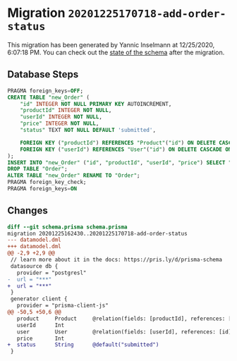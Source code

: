 # Migration `20201225170718-add-order-status`

This migration has been generated by Yannic Inselmann at 12/25/2020, 6:07:18 PM.
You can check out the [state of the schema](./schema.prisma) after the migration.

## Database Steps

```sql
PRAGMA foreign_keys=OFF;
CREATE TABLE "new_Order" (
    "id" INTEGER NOT NULL PRIMARY KEY AUTOINCREMENT,
    "productId" INTEGER NOT NULL,
    "userId" INTEGER NOT NULL,
    "price" INTEGER NOT NULL,
    "status" TEXT NOT NULL DEFAULT 'submitted',

    FOREIGN KEY ("productId") REFERENCES "Product"("id") ON DELETE CASCADE ON UPDATE CASCADE,
    FOREIGN KEY ("userId") REFERENCES "User"("id") ON DELETE CASCADE ON UPDATE CASCADE
);
INSERT INTO "new_Order" ("id", "productId", "userId", "price") SELECT "id", "productId", "userId", "price" FROM "Order";
DROP TABLE "Order";
ALTER TABLE "new_Order" RENAME TO "Order";
PRAGMA foreign_key_check;
PRAGMA foreign_keys=ON
```

## Changes

```diff
diff --git schema.prisma schema.prisma
migration 20201225162430..20201225170718-add-order-status
--- datamodel.dml
+++ datamodel.dml
@@ -2,9 +2,9 @@
 // learn more about it in the docs: https://pris.ly/d/prisma-schema
 datasource db {
   provider = "postgresl"
-  url = "***"
+  url = "***"
 }
 generator client {
   provider = "prisma-client-js"
@@ -50,5 +50,6 @@
   product     Product     @relation(fields: [productId], references: [id])
   userId      Int
   user        User        @relation(fields: [userId], references: [id])
   price       Int
+  status      String      @default("submitted")
 }
```


